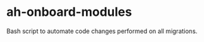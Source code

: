 ah-onboard-modules
=======================

Bash script to automate code changes performed on all migrations.

